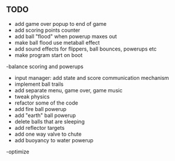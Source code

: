 ## TODO

- add game over popup to end of game
- add scoring points counter
- add ball "flood" when powerup maxes out
- make ball flood use metaball effect
- add sound effects for flippers, ball bounces, powerups etc
- make program start on boot

-balance scoring and powerups
- input manager: add state and score communication mechanism
- implement ball trails
- add separate menu, game over, game music
- tweak physics
- refactor some of the code
- add fire ball powerup
- add "earth" ball powerup
- delete balls that are sleeping
- add reflector targets
- add one way valve to chute
- add buoyancy to water powerup

-optimize
